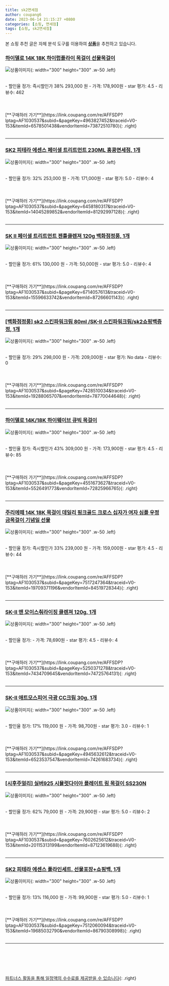 ```yaml
---
title: sk2면세점
author: coupang6
date: 2023-06-14 21:15:27 +0800
categories: [쇼핑, 면세점]
tags: [쇼핑, sk2면세점]
---
```


본 쇼핑 추천 글은 자체 분석 도구를 이용하여 [**상품**](https://link.coupang.com/a/bao1ui)을 추천하고 있습니다.

### [하이델로 14K 18K 하이럽플라이 목걸이 선물목걸이](https://link.coupang.com/re/AFFSDP?lptag=AF1030537&subid=&pageKey=4963827452&traceid=V0-153&itemId=6578501438&vendorItemId=73872510780)

![상품이미지](https://thumbnail10.coupangcdn.com/thumbnails/remote/230x230ex/image/vendor_inventory/1039/2772cedda2ea6da68e8783e4f1f6b5967b4b7e1a9595bfc901ec4dad9a8f.jpg){: width="300" height="300" .w-50 .left}


<br>
- 할인율 정가: 즉시할인가 38%  293,000   원
- 가격: 178,900원
- star 평가: 4.5
- 리뷰수: 462
<br>
<br>
<br>
<br>
[**구매하러 가기**](https://link.coupang.com/re/AFFSDP?lptag=AF1030537&subid=&pageKey=4963827452&traceid=V0-153&itemId=6578501438&vendorItemId=73872510780){: .right}
<br>
<br>

---

### [SK2 피테라 에센스 페이셜 트리트먼트 230ML 홍콩면세점, 1개](https://link.coupang.com/re/AFFSDP?lptag=AF1030537&subid=&pageKey=6458180317&traceid=V0-153&itemId=14045289852&vendorItemId=81292997128)

![상품이미지](https://thumbnail10.coupangcdn.com/thumbnails/remote/230x230ex/image/vendor_inventory/60c4/e50c6e235d80fcbc7c08d76f5b5d453912e67bdaf7685154b7eec11dc2e6.jpg){: width="300" height="300" .w-50 .left}


<br>
- 할인율 정가: 32%  253,000   원
- 가격: 171,000원
- star 평가: 5.0
- 리뷰수: 4
<br>
<br>
<br>
<br>
[**구매하러 가기**](https://link.coupang.com/re/AFFSDP?lptag=AF1030537&subid=&pageKey=6458180317&traceid=V0-153&itemId=14045289852&vendorItemId=81292997128){: .right}
<br>
<br>

---

### [SK II 페이셜 트리트먼트 젠틀클렌져 120g 백화점정품, 1개](https://link.coupang.com/re/AFFSDP?lptag=AF1030537&subid=&pageKey=6714057613&traceid=V0-153&itemId=15596633742&vendorItemId=87266601143)

![상품이미지](https://thumbnail6.coupangcdn.com/thumbnails/remote/230x230ex/image/vendor_inventory/a381/9960f101181862384f17349bcadca629854ab9b2387cae760af7e56be623.png){: width="300" height="300" .w-50 .left}


<br>
- 할인율 정가: 61%  130,000   원
- 가격: 50,000원
- star 평가: 5.0
- 리뷰수: 4
<br>
<br>
<br>
<br>
[**구매하러 가기**](https://link.coupang.com/re/AFFSDP?lptag=AF1030537&subid=&pageKey=6714057613&traceid=V0-153&itemId=15596633742&vendorItemId=87266601143){: .right}
<br>
<br>

---

### [[백화점정품] sk2 스킨파워크림 80ml /SK-II 스킨파워크림/sk2쇼핑백증정, 1개](https://link.coupang.com/re/AFFSDP?lptag=AF1030537&subid=&pageKey=7428510034&traceid=V0-153&itemId=19288065707&vendorItemId=78770044648)

![상품이미지](https://thumbnail8.coupangcdn.com/thumbnails/remote/230x230ex/image/vendor_inventory/b522/4b0094b425fdc661659684ebf0c4b1191742001bd29312de406318cbc863.PNG){: width="300" height="300" .w-50 .left}


<br>
- 할인율 정가: 29%  298,000   원
- 가격: 209,000원
- star 평가: No data
- 리뷰수: 0
<br>
<br>
<br>
<br>
[**구매하러 가기**](https://link.coupang.com/re/AFFSDP?lptag=AF1030537&subid=&pageKey=7428510034&traceid=V0-153&itemId=19288065707&vendorItemId=78770044648){: .right}
<br>
<br>

---

### [하이델로 14K/18K 하이웨이브 큐빅 목걸이](https://link.coupang.com/re/AFFSDP?lptag=AF1030537&subid=&pageKey=4551673627&traceid=V0-153&itemId=5526491773&vendorItemId=72825966765)

![상품이미지](https://thumbnail7.coupangcdn.com/thumbnails/remote/230x230ex/image/vendor_inventory/9a81/33b7c81b8414e8e31f1e4f72ba247c4befb21fbd93c5bc6ee4448f17319f.jpg){: width="300" height="300" .w-50 .left}


<br>
- 할인율 정가: 즉시할인가 43%  309,000   원
- 가격: 173,900원
- star 평가: 4.5
- 리뷰수: 85
<br>
<br>
<br>
<br>
[**구매하러 가기**](https://link.coupang.com/re/AFFSDP?lptag=AF1030537&subid=&pageKey=4551673627&traceid=V0-153&itemId=5526491773&vendorItemId=72825966765){: .right}
<br>
<br>

---

### [주리에떼 14K 18K 목걸이 데일리 핑크골드 크로스 십자가 여자 심플 우정 금목걸이 기념일 선물](https://link.coupang.com/re/AFFSDP?lptag=AF1030537&subid=&pageKey=7517247364&traceid=V0-153&itemId=19709371196&vendorItemId=84519728344)

![상품이미지](https://thumbnail7.coupangcdn.com/thumbnails/remote/230x230ex/image/vendor_inventory/0995/3561cee1ef71e93a9e8607b98d588183c6adc9ec0c3d3bfe7fdb2e25ff72.jpg){: width="300" height="300" .w-50 .left}


<br>
- 할인율 정가: 즉시할인가 33%  239,000   원
- 가격: 159,000원
- star 평가: 4.5
- 리뷰수: 44
<br>
<br>
<br>
<br>
[**구매하러 가기**](https://link.coupang.com/re/AFFSDP?lptag=AF1030537&subid=&pageKey=7517247364&traceid=V0-153&itemId=19709371196&vendorItemId=84519728344){: .right}
<br>
<br>

---

### [SK-II 맨 모이스춰라이징 클렌져 120g, 1개](https://link.coupang.com/re/AFFSDP?lptag=AF1030537&subid=&pageKey=5250371278&traceid=V0-153&itemId=7434709645&vendorItemId=74725764131)

![상품이미지](https://thumbnail7.coupangcdn.com/thumbnails/remote/230x230ex/image/vendor_inventory/eedc/6ae3ede703d8630365354cabc008c37883bf741341d3de94e222987210f6.jpg){: width="300" height="300" .w-50 .left}


<br>
- 할인율 정가: 
- 가격: 78,690원
- star 평가: 4.5
- 리뷰수: 4
<br>
<br>
<br>
<br>
[**구매하러 가기**](https://link.coupang.com/re/AFFSDP?lptag=AF1030537&subid=&pageKey=5250371278&traceid=V0-153&itemId=7434709645&vendorItemId=74725764131){: .right}
<br>
<br>

---

### [SK-II 애트모스피어 극광 CC크림 30g, 1개](https://link.coupang.com/re/AFFSDP?lptag=AF1030537&subid=&pageKey=4945632612&traceid=V0-153&itemId=6523537547&vendorItemId=74261683734)

![상품이미지](https://thumbnail9.coupangcdn.com/thumbnails/remote/230x230ex/image/vendor_inventory/c9f4/70d446f733a76ae8958f5a52facaf023c78c3e1c3960b1793ebf378c6e31.png){: width="300" height="300" .w-50 .left}


<br>
- 할인율 정가: 17%  119,000   원
- 가격: 98,700원
- star 평가: 3.0
- 리뷰수: 1
<br>
<br>
<br>
<br>
[**구매하러 가기**](https://link.coupang.com/re/AFFSDP?lptag=AF1030537&subid=&pageKey=4945632612&traceid=V0-153&itemId=6523537547&vendorItemId=74261683734){: .right}
<br>
<br>

---

### [[시후주얼리] 실버925 시뮬럿다이아 플레이트 링 목걸이 SS230N](https://link.coupang.com/re/AFFSDP?lptag=AF1030537&subid=&pageKey=7602625612&traceid=V0-153&itemId=20115313199&vendorItemId=87123619688)

![상품이미지](https://thumbnail9.coupangcdn.com/thumbnails/remote/230x230ex/image/vendor_inventory/ff75/000c6968bcdf2366e75bc805e2fb19cd26e20a5ef512c28faeac6e807bae.jpg){: width="300" height="300" .w-50 .left}


<br>
- 할인율 정가: 62%  79,000   원
- 가격: 29,900원
- star 평가: 5.0
- 리뷰수: 2
<br>
<br>
<br>
<br>
[**구매하러 가기**](https://link.coupang.com/re/AFFSDP?lptag=AF1030537&subid=&pageKey=7602625612&traceid=V0-153&itemId=20115313199&vendorItemId=87123619688){: .right}
<br>
<br>

---

### [SK2 피테라 에센스 풀라인세트, 선물포장+쇼핑백, 1개](https://link.coupang.com/re/AFFSDP?lptag=AF1030537&subid=&pageKey=7512060094&traceid=V0-153&itemId=19685032790&vendorItemId=86790308998)

![상품이미지](https://thumbnail6.coupangcdn.com/thumbnails/remote/230x230ex/image/vendor_inventory/4351/45211b699de37b8cef6b7291756f7cdb9f9d0c66cade1557bc2d0ee04c19.jpg){: width="300" height="300" .w-50 .left}


<br>
- 할인율 정가: 13%  116,000   원
- 가격: 99,900원
- star 평가: 5.0
- 리뷰수: 1
<br>
<br>
<br>
<br>
[**구매하러 가기**](https://link.coupang.com/re/AFFSDP?lptag=AF1030537&subid=&pageKey=7512060094&traceid=V0-153&itemId=19685032790&vendorItemId=86790308998){: .right}
<br>
<br>

---
<br><br><br><br><br> [파트너스 활동을 통해 일정액의 수수료를 제공받을 수 있습니다](https://link.coupang.com/a/bao1ui){: .right}